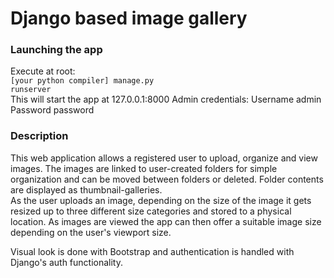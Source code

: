 # Django based image gallery

### Launching the app
Execute at root: <br>
<code>[your python compiler] manage.py runserver</code> <br>
This will start the app at 127.0.0.1:8000
Admin credentials: 
Username admin
Password password

### Description

This web application allows a registered user to upload, organize and view images. The images are linked to user-created folders for simple organization 
and can be moved between folders or deleted. Folder contents are displayed as thumbnail-galleries.  
As the user uploads an image, depending on the size of the image it gets resized up to three different size categories and stored to a physical location.
As images are viewed the app can then offer a suitable image size depending on the user's viewport size. 

Visual look is done with Bootstrap and authentication is handled with Django's auth functionality. 
